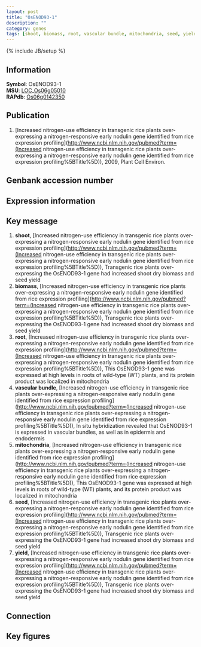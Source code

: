 ```yaml
---
layout: post
title: "OsENOD93-1"
description: ""
category: genes
tags: [shoot, biomass, root, vascular bundle, mitochondria, seed, yield]
---
```

{% include JB/setup %}

## Information
__Symbol__: OsENOD93-1  
__MSU__: [LOC_Os06g05010](http://rice.plantbiology.msu.edu/cgi-bin/ORF_infopage.cgi?orf=LOC_Os06g05010)  
__RAPdb__: [Os06g0142350](http://rapdb.dna.affrc.go.jp/viewer/gbrowse_details/irgsp1?name=Os06g0142350)  

## Publication
1. [Increased nitrogen-use efficiency in transgenic rice plants over-expressing a nitrogen-responsive early nodulin gene identified from rice expression profiling](http://www.ncbi.nlm.nih.gov/pubmed?term=(Increased nitrogen-use efficiency in transgenic rice plants over-expressing a nitrogen-responsive early nodulin gene identified from rice expression profiling%5BTitle%5D)), 2009, Plant Cell Environ.

## Genbank accession number

## Expression information

## Key message
1. __shoot__, [Increased nitrogen-use efficiency in transgenic rice plants over-expressing a nitrogen-responsive early nodulin gene identified from rice expression profiling](http://www.ncbi.nlm.nih.gov/pubmed?term=(Increased nitrogen-use efficiency in transgenic rice plants over-expressing a nitrogen-responsive early nodulin gene identified from rice expression profiling%5BTitle%5D)),  Transgenic rice plants over-expressing the OsENOD93-1 gene had increased shoot dry biomass and seed yield
2. __biomass__, [Increased nitrogen-use efficiency in transgenic rice plants over-expressing a nitrogen-responsive early nodulin gene identified from rice expression profiling](http://www.ncbi.nlm.nih.gov/pubmed?term=(Increased nitrogen-use efficiency in transgenic rice plants over-expressing a nitrogen-responsive early nodulin gene identified from rice expression profiling%5BTitle%5D)),  Transgenic rice plants over-expressing the OsENOD93-1 gene had increased shoot dry biomass and seed yield
3. __root__, [Increased nitrogen-use efficiency in transgenic rice plants over-expressing a nitrogen-responsive early nodulin gene identified from rice expression profiling](http://www.ncbi.nlm.nih.gov/pubmed?term=(Increased nitrogen-use efficiency in transgenic rice plants over-expressing a nitrogen-responsive early nodulin gene identified from rice expression profiling%5BTitle%5D)),  This OsENOD93-1 gene was expressed at high levels in roots of wild-type (WT) plants, and its protein product was localized in mitochondria
4. __vascular bundle__, [Increased nitrogen-use efficiency in transgenic rice plants over-expressing a nitrogen-responsive early nodulin gene identified from rice expression profiling](http://www.ncbi.nlm.nih.gov/pubmed?term=(Increased nitrogen-use efficiency in transgenic rice plants over-expressing a nitrogen-responsive early nodulin gene identified from rice expression profiling%5BTitle%5D)),  In situ hybridization revealed that OsENOD93-1 is expressed in vascular bundles, as well as in epidermis and endodermis
5. __mitochondria__, [Increased nitrogen-use efficiency in transgenic rice plants over-expressing a nitrogen-responsive early nodulin gene identified from rice expression profiling](http://www.ncbi.nlm.nih.gov/pubmed?term=(Increased nitrogen-use efficiency in transgenic rice plants over-expressing a nitrogen-responsive early nodulin gene identified from rice expression profiling%5BTitle%5D)),  This OsENOD93-1 gene was expressed at high levels in roots of wild-type (WT) plants, and its protein product was localized in mitochondria
6. __seed__, [Increased nitrogen-use efficiency in transgenic rice plants over-expressing a nitrogen-responsive early nodulin gene identified from rice expression profiling](http://www.ncbi.nlm.nih.gov/pubmed?term=(Increased nitrogen-use efficiency in transgenic rice plants over-expressing a nitrogen-responsive early nodulin gene identified from rice expression profiling%5BTitle%5D)),  Transgenic rice plants over-expressing the OsENOD93-1 gene had increased shoot dry biomass and seed yield
7. __yield__, [Increased nitrogen-use efficiency in transgenic rice plants over-expressing a nitrogen-responsive early nodulin gene identified from rice expression profiling](http://www.ncbi.nlm.nih.gov/pubmed?term=(Increased nitrogen-use efficiency in transgenic rice plants over-expressing a nitrogen-responsive early nodulin gene identified from rice expression profiling%5BTitle%5D)),  Transgenic rice plants over-expressing the OsENOD93-1 gene had increased shoot dry biomass and seed yield

## Connection

## Key figures


